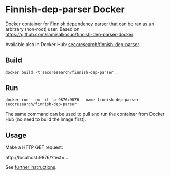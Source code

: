 # Finnish-dep-parser Docker

Docker container for [Finnish dependency parser](https://github.com/TurkuNLP/Finnish-dep-parser) that can be ran as an arbitrary (non-root) user. Based on https://github.com/samisalkosuo/finnish-dep-parser-docker

Available also in Docker Hub: [secoresearch/finnish-dep-parser](https://hub.docker.com/r/secoresearch/finnish-dep-parser/).

## Build

`docker build -t secoresearch/finnish-dep-parser .`

## Run

`docker run --rm -it -p 9876:9876 --name finnish-dep-parser secoresearch/finnish-dep-parser`

The same command can be used to pull and run the container from Docker Hub (no need to build the image first).

## Usage

Make a HTTP GET request:

http://localhost:9876/?text=...

See [further instructions](https://github.com/samisalkosuo/finnish-dep-parser-docker).
